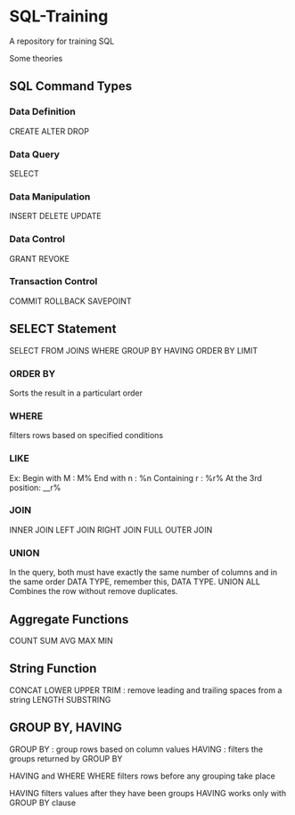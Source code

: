 # SQL-Training
A repository for training SQL

Some theories

## SQL Command Types
### Data Definition
CREATE
ALTER
DROP
### Data Query
SELECT
### Data Manipulation
INSERT
DELETE
UPDATE
### Data Control
GRANT
REVOKE
### Transaction Control
COMMIT
ROLLBACK
SAVEPOINT

## SELECT Statement
SELECT
FROM
JOINS
WHERE
GROUP BY
HAVING
ORDER BY
LIMIT

### ORDER BY
Sorts the result in a particulart order

### WHERE
filters rows based on specified conditions

### LIKE
Ex:
Begin with M : M%
End with n : %n
Containing r : %r%
At the 3rd position: __r%

### JOIN
INNER JOIN
LEFT JOIN
RIGHT JOIN
FULL OUTER JOIN

### UNION
In the query, both must have exactly the same number of columns and in the same order DATA TYPE, remember this, DATA TYPE.
UNION ALL 
Combines the row without remove duplicates.

## Aggregate Functions
COUNT
SUM
AVG
MAX
MIN

## String Function
CONCAT
LOWER
UPPER
TRIM : remove leading and trailing spaces from a string
LENGTH
SUBSTRING

## GROUP BY, HAVING
GROUP BY : group rows based on column values
HAVING : filters the groups returned by GROUP BY

HAVING and WHERE
WHERE filters rows before any grouping take place

HAVING filters values after they have been groups
HAVING works only with GROUP BY clause